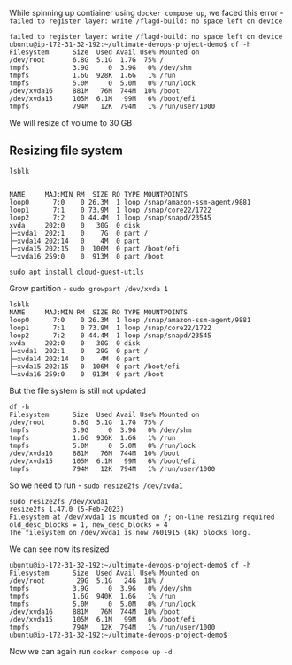 

While spinning up contiainer using `docker compose up`, we faced this error - `failed to register layer: write /flagd-build: no space left on device`

```
failed to register layer: write /flagd-build: no space left on device
ubuntu@ip-172-31-32-192:~/ultimate-devops-project-demo$ df -h
Filesystem      Size  Used Avail Use% Mounted on
/dev/root       6.8G  5.1G  1.7G  75% /
tmpfs           3.9G     0  3.9G   0% /dev/shm
tmpfs           1.6G  928K  1.6G   1% /run
tmpfs           5.0M     0  5.0M   0% /run/lock
/dev/xvda16     881M   76M  744M  10% /boot
/dev/xvda15     105M  6.1M   99M   6% /boot/efi
tmpfs           794M   12K  794M   1% /run/user/1000
```
We will resize of volume to 30 GB

## Resizing file system

`lsblk`
```

NAME     MAJ:MIN RM  SIZE RO TYPE MOUNTPOINTS
loop0      7:0    0 26.3M  1 loop /snap/amazon-ssm-agent/9881
loop1      7:1    0 73.9M  1 loop /snap/core22/1722
loop2      7:2    0 44.4M  1 loop /snap/snapd/23545
xvda     202:0    0   30G  0 disk 
├─xvda1  202:1    0    7G  0 part /
├─xvda14 202:14   0    4M  0 part 
├─xvda15 202:15   0  106M  0 part /boot/efi
└─xvda16 259:0    0  913M  0 part /boot
```

`sudo apt install cloud-guest-utils`

Grow partition - `sudo growpart /dev/xvda 1`

```
lsblk
NAME     MAJ:MIN RM  SIZE RO TYPE MOUNTPOINTS
loop0      7:0    0 26.3M  1 loop /snap/amazon-ssm-agent/9881
loop1      7:1    0 73.9M  1 loop /snap/core22/1722
loop2      7:2    0 44.4M  1 loop /snap/snapd/23545
xvda     202:0    0   30G  0 disk 
├─xvda1  202:1    0   29G  0 part /
├─xvda14 202:14   0    4M  0 part 
├─xvda15 202:15   0  106M  0 part /boot/efi
└─xvda16 259:0    0  913M  0 part /boot

```

But the file system is still not updated

```
df -h
Filesystem      Size  Used Avail Use% Mounted on
/dev/root       6.8G  5.1G  1.7G  75% /
tmpfs           3.9G     0  3.9G   0% /dev/shm
tmpfs           1.6G  936K  1.6G   1% /run
tmpfs           5.0M     0  5.0M   0% /run/lock
/dev/xvda16     881M   76M  744M  10% /boot
/dev/xvda15     105M  6.1M   99M   6% /boot/efi
tmpfs           794M   12K  794M   1% /run/user/1000

```

So we need to run - `sudo resize2fs /dev/xvda1`

```
sudo resize2fs /dev/xvda1
resize2fs 1.47.0 (5-Feb-2023)
Filesystem at /dev/xvda1 is mounted on /; on-line resizing required
old_desc_blocks = 1, new_desc_blocks = 4
The filesystem on /dev/xvda1 is now 7601915 (4k) blocks long.
```
We can see now its resized
```
ubuntu@ip-172-31-32-192:~/ultimate-devops-project-demo$ df -h
Filesystem      Size  Used Avail Use% Mounted on
/dev/root        29G  5.1G   24G  18% /
tmpfs           3.9G     0  3.9G   0% /dev/shm
tmpfs           1.6G  940K  1.6G   1% /run
tmpfs           5.0M     0  5.0M   0% /run/lock
/dev/xvda16     881M   76M  744M  10% /boot
/dev/xvda15     105M  6.1M   99M   6% /boot/efi
tmpfs           794M   12K  794M   1% /run/user/1000
ubuntu@ip-172-31-32-192:~/ultimate-devops-project-demo$ 

```


Now we can again run `docker compose up -d`